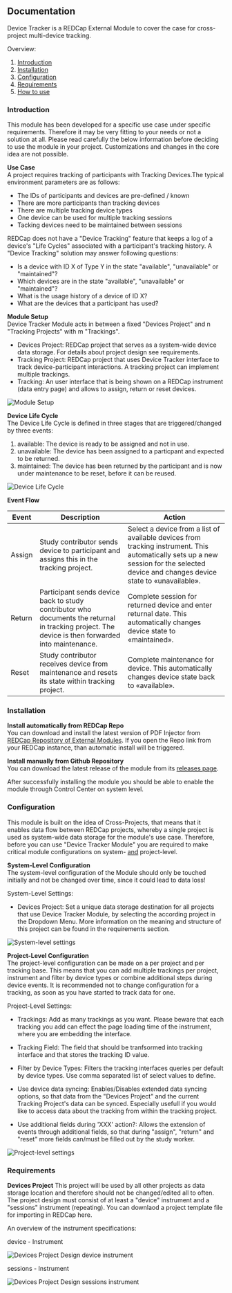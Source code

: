 ## Documentation
Device Tracker is a REDCap External Module to cover the case for cross-project multi-device tracking. <br>

Overview:
1. [Introduction](#introduction)
1. [Installation](#installation)
2. [Configuration](#configuration)
3. [Requirements](#requirements)
4. [How to use](#how-to-use)

### Introduction
This module has been developed for a specific use case under specific requirements. Therefore it may be very fitting to your needs or not a solution at all. Please read carefully the below information before deciding to use the module in your project. Customizations and changes in the core idea are not possible.

**Use Case**<br>
A project requires tracking of participants with Tracking Devices.The typical environment parameters are as follows:
- The IDs of participants and devices are pre-defined / known
- There are more participants than tracking devices
- There are multiple tracking device types
- One device can be used for multiple tracking sessions
- Tacking devices need to be maintained between sessions

REDCap does not have a "Device Tracking" feature that keeps a log of a device's "Life Cycles" associated with a participant's tracking history. A "Device Tracking" solution may answer following questions:
- Is a device with ID X of Type Y in the state "available", "unavailable" or "maintained"?
- Which devices are in the state "available", "unavailable" or "maintained"?
- What is the usage history of a device of ID X?
- What are the devices that a participant has used?

**Module Setup**<br>
Device Tracker Module acts in between a fixed "Devices Project" and n "Tracking Projects" with m "Trackings". 

- Devices Project:  REDCap project that serves as a system-wide device data storage. For details about project design see requirements.
- Tracking Project: REDCap project that uses Device Tracker interface to track device-participant interactions. A tracking project can implement multiple trackings.
- Tracking: An user interface that is being shown on a REDCap instrument (data entry page) and allows to assign, return or reset devices.

![Module Setup](img/dt_module_setup.png "Module Setup")

**Device Life Cycle**<br>
The Device Life Cycle is defined in three stages that are triggered/changed by three events:

1. available: The device is ready to be assigned and not in use.
2. unavailable: The device has been assigned to a particpant and expected to be returned.
3. maintained: The device has been returned by the participant and is now under maintenance to be reset, before it can be reused.

![Device Life Cycle](img/dt_device_life_cycle.png "Device Life Cycle")

**Event Flow**<br>

| Event  | Description                                                                                                                                       | Action                                                                                                                                                                                 |
|--------|---------------------------------------------------------------------------------------------------------------------------------------------------|----------------------------------------------------------------------------------------------------------------------------------------------------------------------------------------|
| Assign | Study contributor sends device to participant and assigns this in the tracking project.                                                           | Select a device from a list of available devices from tracking instrument. This automatically sets up a new session for the selected device and changes device state to «unavailable». |
| Return | Participant sends device back to study contributor who documents the returnal in tracking project. The device is then forwarded into maintenance. | Complete session for returned device and enter returnal date. This automatically changes device state to «maintained».                                                                 |
| Reset  | Study contributor receives device from maintenance and resets its state within tracking project.                                                  | Complete maintenance for device. This automatically changes device state back to «available».                                                                                          |

### Installation

**Install automatically from REDCap Repo**<br>
You can download and install the latest version of PDF Injector from [REDCap Repository of External Modules](https://redcap.vanderbilt.edu/consortium/modules/). If you open the Repo link from your REDCap instance, than automatic install will be triggered.

**Install manually from Github Repository**<br>
You can download the latest release of the module from its [releases page](https://github.com/Research-IT-Swiss-TPH/redcap-device-tracker/releases).

After successfully installing the module you should be able to enable the module through Control Center on system level.

### Configuration
This module is built on the idea of Cross-Projects, that means that it enables data flow between REDCap projects, whereby a single project is used as system-wide data storage for the module's use case.
Therefore, before you can use "Device Tracker Module" you are required to make critical module configurations on system- <u>and</u> project-level.

**System-Level Configuration**<br>
The system-level configuration of the Module should only be touched initially and not be changed over time, since it could lead to data loss!

System-Level Settings:

- Devices Project: Set a unique data storage destination for all projects that use Device Tracker Module, by selecting the according project in the Dropdown Menu. More information on the meaning and structure of this project can be found in the requirements section.

![System-level settings](img/dt_screen_1.jpg "System-level settings")

**Project-Level Configuration**<br>
The project-level configuration can be made on a per project and per tracking base. This means that you can add multiple trackings per project, instrument and filter by device types or combine additional steps during device events. It is recommended not to change configuration for a tracking, as soon as you have started to track data for one.

Project-Level Settings:

- Trackings: Add as many trackings as you want. Please beware that each tracking you add can effect the page loading time of the instrument, where you are embedding the interface.

- Tracking Field: The field that should be tranfsormed into tracking interface and that stores the tracking ID value.

- Filter by Device Types: Filters the tracking interfaces queries per default by device types. Use comma separated list of select values to define.

- Use device data syncing: Enables/Disables extended data syncing options, so that data from the "Devices Project" and the current Tracking Project's data can be synced. Especially usefull if you would like to access data about the tracking from within the tracking project.

- Use additional fields during 'XXX' action?: Allows the extension of events through additional fields, so that during "assign", "return" and "reset" more fields can/must be filled out by the study worker.

![Project-level settings](img/dt_screen_2.jpg "Project-level settings")


### Requirements

**Devices Project**
This project will be used by all other projects as data storage location and therefore should not be changed/edited all to often. The project design must consist of at least a "device" instrument and a "sessions" instrument (repeating). You can downlaod a project template file for importing in REDCap <a src="/xml/DeviceTrackerModule_Template_DevicesProject.REDCap.xml" download>here</a>.

An overview of the instrument specifications:

device - Instrument

![Devices Project Design device instrument](img/dt_devices_project_devices.jpg "Devices Project Design device instrument")

sessions - Instrument

![Devices Project Design sessions instrument](img/dt_devices_project_sessions.jpg "Devices Project Design sessions instrument")